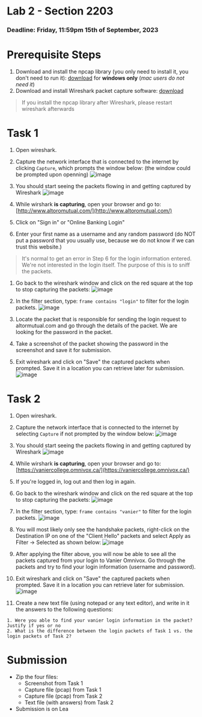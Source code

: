 # Lab 2 - Section 2203

### Deadline: Friday, 11:59pm 15th of September, 2023

# Prerequisite Steps
1. Download and install the npcap library (you only need to install it, you don't need to run it): [download](https://npcap.com/dist/npcap-1.76.exe) for **windows only** (*mac users do not need it*)
1. Download and install Wireshark packet capture software: [download](https://www.wireshark.org/download.html)
> If you install the npcap library after Wireshark, please restart wireshark afterwards


# Task 1
1. Open wireshark.
1. Capture the network interface that is connected to the internet by clicking `Capture`, which prompts the window below: (the window could be prompted upon openning)
![image](../images/wireshark_1.jpg)

1. You should start seeing the packets flowing in and getting captured by Wireshark
![image](../images//wireshark_2.jpg)

1. While wirshark **is capturing**, open your browser and go to: [http://www.altoromutual.com/](http://www.altoromutual.com/)

1. Click on "Sign in" or "Online Banking Login"

1. Enter your first name as a username and any random password (do NOT put a password that you usually use, because we do not know if we can trust this website.)
> It's normal to get an error in Step 6 for the login information entered. We're not interested in the login itself. The purpose of this is to sniff the packets.

1. Go back to the wireshark window and click on the red square at the top to stop capturing the packets:
![image](../images/wireshark_2.jpg)

1. In the filter section, type: `frame contains "login"` to filter for the login packets.
![image](../images/wireshark_3.jpg)

1. Locate the packet that is responsible for sending the login request to altormutual.com and go through the details of the packet. We are looking for the password in the packet.

1. Take a screenshot of the packet showing the password in the screenshot and save it for submission.

1. Exit wireshark and click on "Save" the captured packets when prompted. Save it in a location you can retrieve later for submission.
![image](../images/wireshark_4.jpg)

# Task 2
1. Open wireshark.
1. Capture the network interface that is connected to the internet by selecting `Capture` if not prompted by the window below:
![image](../images/wireshark_1.jpg)

1. You should start seeing the packets flowing in and getting captured by Wireshark
![image](../images//wireshark_2.jpg)

1. While wirshark **is capturing**, open your browser and go to: [https://vaniercollege.omnivox.ca/](https://vaniercollege.omnivox.ca/)

1. If you're logged in, log out and then log in again.

1. Go back to the wireshark window and click on the red square at the top to stop capturing the packets:
![image](../images/wireshark_2.jpg)

1. In the filter section, type: `frame contains "vanier"` to filter for the login packets.
![image](../images/wireshark_3.jpg)

1. You will most likely only see the handshake packets, right-click on the Destination IP on one of the "Client Hello" packets and select Apply as Filter -> Selected as shown below:
![image](../images/wireshark_5.jpg)

1. After applying the filter above, you will now be able to see all the packets captured from your login to Vanier Omnivox. Go through the packets and try to find your login information (username and password).

1. Exit wireshark and click on "Save" the captured packets when prompted. Save it in a location you can retrieve later for submission.
![image](../images/wireshark_4.jpg)

1. Create a new text file (using notepad or any text editor), and write in it the answers to the following questions:  

```
1. Were you able to find your vanier login information in the packet? Justify if yes or no
2. What is the difference between the login packets of Task 1 vs. the login packets of Task 2?
```

# Submission
- Zip the four files:
    - Screenshot from Task 1
    - Capture file (pcap) from Task 1
    - Capture file (pcap) from Task 2
    - Text file (with answers) from Task 2
- Submission is on Lea

